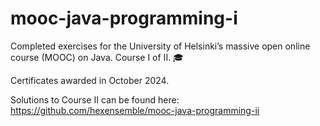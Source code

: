 # mooc-java-programming-i

Completed exercises for the University of Helsinki’s massive open online course (MOOC) on Java. Course I of II. 🎓 

Certificates awarded in October 2024.

Solutions to Course II can be found here:
https://github.com/hexensemble/mooc-java-programming-ii
